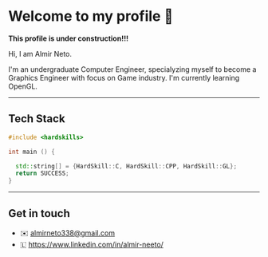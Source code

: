 # Welcome to my profile 👋

**This profile is under construction!!!**

Hi, I am Almir Neto.

I'm an undergraduate Computer Engineer, specialyzing myself to become a Graphics Engineer with focus on Game industry.
I'm currently learning OpenGL.

---
## Tech Stack

```cpp
#include <hardskills>

int main () {

  std::string[] = {HardSkill::C, HardSkill::CPP, HardSkill::GL};
  return SUCCESS;
}

```

---
## Get in touch

- ✉️ almirneto338@gmail.com
- 🇱 https://www.linkedin.com/in/almir-neeto/
